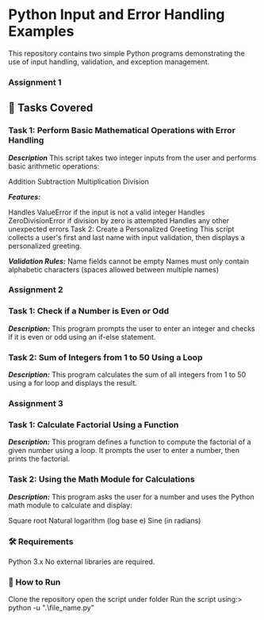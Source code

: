 # Python Input and Error Handling Examples
This repository contains two simple Python programs demonstrating the use of input handling, validation, and exception management.

### Assignment 1
## 📌 Tasks Covered
### Task 1: Perform Basic Mathematical Operations with Error Handling
***Description*** 
This script takes two integer inputs from the user and performs basic arithmetic operations:

Addition
Subtraction
Multiplication
Division

***Features:***

Handles ValueError if the input is not a valid integer
Handles ZeroDivisionError if division by zero is attempted
Handles any other unexpected errors
Task 2: Create a Personalized Greeting
This script collects a user's first and last name with input validation, then displays a personalized greeting.

***Validation Rules:***
Name fields cannot be empty
Names must only contain alphabetic characters (spaces allowed between multiple names)

### Assignment 2
### Task 1: Check if a Number is Even or Odd
***Description:***
This program prompts the user to enter an integer and checks if it is even or odd using an if-else statement.

### Task 2: Sum of Integers from 1 to 50 Using a Loop
***Description:***
This program calculates the sum of all integers from 1 to 50 using a for loop and displays the result.

### Assignment 3
### Task 1: Calculate Factorial Using a Function
***Description:***
This program defines a function to compute the factorial of a given number using a loop. It prompts the user to enter a number, then prints the factorial.

### Task 2: Using the Math Module for Calculations
***Description:***
 This program asks the user for a number and uses the Python math module to calculate and display:

Square root
Natural logarithm (log base e)
Sine (in radians)

### 🛠 Requirements
Python 3.x
No external libraries are required.

### 🚀 How to Run
Clone the repository
open the script under folder
Run the script using:> python -u ".\file_name.py"
